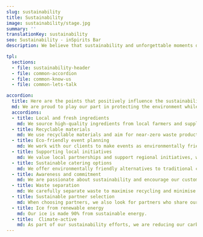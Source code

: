 ```yaml
---
slug: sustainability
title: Sustainability
image: sustainability/stage.jpg
summary: ''
translationKey: sustainability
seo: Sustainability - inSpirits Bar
description: We believe that sustainability and unforgettable moments do not stand in each other’s way!…

tpl:
  sections:
  - file: sustainability-header
  - file: common-accordion
  - file: common-know-us
  - file: common-lets-talk

accordion:
  title: Here are the points that positively influence the sustainability of our events
  md: We are proud to play our part in protecting the environment while creating unforgettable moments. 🌿🍹
  accordions:
  - title: Local and fresh ingredients
    md: We source high-quality ingredients from local farmers and suppliers, which reduces transport distances and supports the local economy.
  - title: Recyclable materials
    md: We use recyclable materials and aim for near-zero waste production.
  - title: Eco-friendly event planning
    md: We work with our clients to make events as environmentally friendly as possible by ensuring that all materials used can be reused or recycled.
  - title: Supporting local initiatives
    md: We value local partnerships and support regional initiatives, which strengthens the community and protects the environment1.
  - title: Sustainable catering options
    md: We offer environmentally friendly alternatives to traditional catering, which reduces the amount of waste and minimises environmental impact.
  - title: Awareness and commitment
    md: We are passionate about sustainability and encourage our customers to make environmentally conscious choices1.
  - title: Waste separation
    md: We carefully separate waste to maximise recycling and minimise environmental impact.
  - title: Sustainable partner selection
    md: When choosing partners, we also look for partners who share our views on sustainability.
  - title: Ice from renewable energy
    md: Our ice is made 90% from sustainable energy.
  - title: 	Climate-active
    md: As part of our sustainability efforts, we are reducing our carbon footprint and compensating for unavoidable emissions by supporting reforestation initiatives.
---
```


